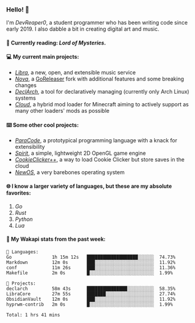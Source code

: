 ### Hello! 👋

I'm _DevReaper0_, a student programmer who has been writing code since early 2019. I also dabble a bit in creating digital art and music.

#### 📖 Currently reading: *Lord of Mysteries*.

#### 💻 My current main projects:

-   _[Libra](https://github.com/LibraMusic)_, a new, open, and extensible music service
-   _[Nova](https://github.com/LibraMusic/Nova)_, a [GoReleaser](https://github.com/goreleaser/goreleaser) fork with additional features and some breaking changes
-   _[DeclArch](https://github.com/DevReaper0/declarch)_, a tool for declaratively managing (currently only Arch Linux) systems
-   _[Cloud](https://github.com/CloudLoaderMC/CloudLoader)_, a hybrid mod loader for Minecraft aiming to actively support as many other loaders' mods as possible

#### ⌨️ Some other cool projects:

-   _[ParaCode](https://github.com/ParaCodeLang/ParaCode)_, a prototypical programming language with a knack for extensibility
-   _[Spirit](https://gitlab.com/DevReaper0/SpiritEngine)_, a simple, lightweight 2D OpenGL game engine
-   _[CookieClicker++](https://github.com/DevReaper0/CookieClickerPlusPlus)_, a way to load Cookie Clicker but store saves in the cloud
-   _[NewOS](https://github.com/DevReaper0/NewOS)_, a very barebones operating system

#### 🌐 I know a larger variety of languages, but these are my absolute favorites:

1. _Go_
2. _Rust_
3. _Python_
4. _Lua_

#### 📡 My Wakapi stats from the past week:

```text
💾 Languages:
Go               1h 15m 12s   ███████████████████░░░░░░  74.73%
Markdown         12m 0s       ███░░░░░░░░░░░░░░░░░░░░░░  11.92%
conf             11m 26s      ███░░░░░░░░░░░░░░░░░░░░░░  11.36%
Makefile         2m 0s        █░░░░░░░░░░░░░░░░░░░░░░░░  1.99%

💼 Projects:
declarch         58m 43s      ███████████████░░░░░░░░░░  58.35%
LibraCore        27m 55s      ███████░░░░░░░░░░░░░░░░░░  27.74%
ObsidianVault    12m 0s       ███░░░░░░░░░░░░░░░░░░░░░░  11.92%
hyprwm-contrib   2m 0s        █░░░░░░░░░░░░░░░░░░░░░░░░  1.99%

Total: 1 hrs 41 mins
```
